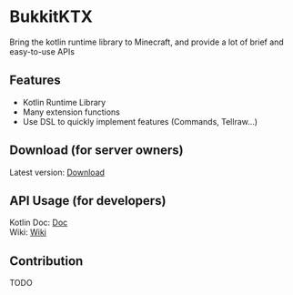 # BukkitKTX
Bring the kotlin runtime library to Minecraft, and provide a lot of brief and easy-to-use APIs

## Features
* Kotlin Runtime Library
* Many extension functions
* Use DSL to quickly implement features (Commands, Tellraw...)

## Download (for server owners)
Latest version: [Download]()

## API Usage (for developers)
Kotlin Doc: [Doc]()  
Wiki: [Wiki]()   

## Contribution
TODO